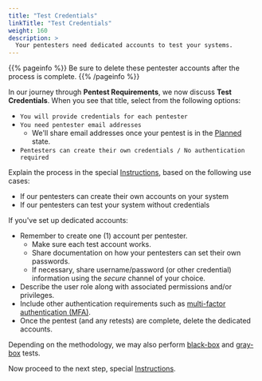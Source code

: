 ```yaml
---
title: "Test Credentials"
linkTitle: "Test Credentials"
weight: 160
description: >
  Your pentesters need dedicated accounts to test your systems.
---
```


{{% pageinfo %}}
Be sure to delete these pentester accounts after the process is complete.
{{% /pageinfo %}}

In our journey through **Pentest Requirements**, we now discuss **Test Credentials**.
When you see that title, select from the following options:

- `You will provide credentials for each pentester`
- `You need pentester email addresses`
  - We'll share email addresses once your pentest is in the [Planned](../../../penteststates/) state. 
- `Pentesters can create their own credentials / No authentication required`

Explain the process in the special [Instructions](../special-instructions), based on the
following use cases:
- If our pentesters can create their own accounts on your system
- If our pentesters can test your system without credentials


If you've set up dedicated accounts:

- Remember to create one (1) account per pentester.
  - Make sure each test account works.
  - Share documentation on how your pentesters can set their own passwords.
  - If necessary, share username/password (or other credential) information using the _secure_ channel of your choice.
- Describe the user role along with associated permissions and/or privileges.
- Include other authentication requirements such as [multi-factor authentication (MFA)](../../glossary/#multi-factor-authentication).
- Once the pentest (and any retests) are complete, delete the dedicated accounts.

Depending on the methodology, we may also perform
[black-box](../../glossary/#black-box-testing) and 
[gray-box](../../glossary/#gray-box-testing) tests.

Now proceed to the next step, special [Instructions](../special-instructions).
